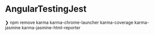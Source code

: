 # AngularTestingJest

❯ npm remove karma karma-chrome-launcher karma-coverage karma-jasmine karma-jasmine-html-reporter